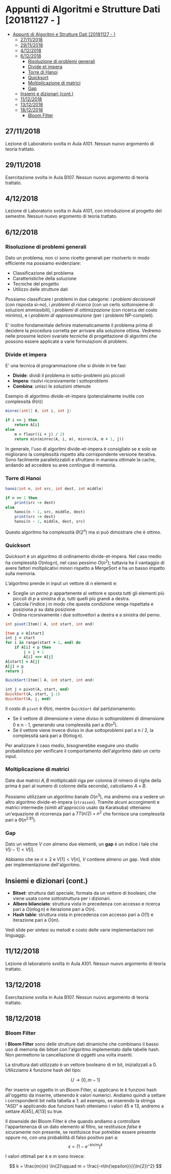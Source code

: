 # Appunti di Algoritmi e Strutture Dati [20181127 - ]

- [Appunti di Algoritmi e Strutture Dati [20181127 - ]](#appunti-di-algoritmi-e-strutture-dati-20181127)
  - [27/11/2018](#27112018)
  - [29/11/2018](#29112018)
  - [4/12/2018](#4122018)
  - [6/12/2018](#6122018)
    - [Risoluzione di problemi generali](#risoluzione-di-problemi-generali)
    - [Divide et impera](#divide-et-impera)
    - [Torre di Hanoi](#torre-di-hanoi)
    - [Quicksort](#quicksort)
    - [Moltiplicazione di matrici](#moltiplicazione-di-matrici)
    - [Gap](#gap)
  - [Insiemi e dizionari (cont.)](#insiemi-e-dizionari-cont)
  - [11/12/2018](#11122018)
  - [13/12/2018](#13122018)
  - [18/12/2018](#18122018)
    - [Bloom Filter](#bloom-filter)

## 27/11/2018

Lezione di Laboratorio svolta in Aula A101. Nessun nuovo argomento di teoria trattato.
## 29/11/2018

Esercitazione svolta in Aula B107. Nessun nuovo argomento di teoria trattato.

## 4/12/2018

Lezione di Laboratorio svolta in Aula A101, con introduzione al progetto del semestre. Nessun nuovo argomento di teoria trattato.

## 6/12/2018

### Risoluzione di problemi generali

Dato un problema, non ci sono ricette generali per risolverlo in modo efficiente ma possiamo evidenziare:

- Classificazione del problema
- Caratteristiche della soluzione
- Tecniche del progetto
- Utilizzo delle strutture dati

Possiamo classificare i problemi in due categorie: i *problemi decisionali* (con risposta sì-no), i *problemi di ricerca* (con un certo sottoinsieme di soluzioni ammissibili), i *problemi di ottimizzazione* (con ricerca del costo minimo), e i *problemi di approssimazione* (per i problemi NP-completi).

E' inoltre fondamentale definire matematicamente il problema prima di decidere la procedura corretta per arrivare alla soluzione ottima. Vedremo nelle prossime lezioni svariate tecniche di progettazione di algoritmi che possono essere applicate a varie formulazioni di problemi.

### Divide et impera

E' una tecnica di programmazione che si divide in tre fasi:

- **Divide**: dividi il problema in sotto-problemi più piccoli
- **Impera**: risolvi ricorsivamente i sottoproblemi
- **Combina**: unisci le soluzioni ottenute

Esempio di algoritmo divide-et-impera (potenzialmente inutile con complessità $\Theta(n)$)

```Java
minrec(int[] A, int i, int j)
```

```Ruby
if i == j then
    return A[i]
else
    m = floor((i + j) / 2)
    return min(minrec(A, i, m), minrec(A, m + 1, j))
```

In generale, l'uso di algoritmi divide-et-impera è consigliato se e solo se migliorano la complessità rispetto alla corrispondente versione iterativa. Sono facilmente parallelizzabili e sfruttano in maniera ottimale la cache, andando ad accedere su aree contingue di memoria.

### Torre di Hanoi

```Java
hanoi(int n, int src, int dest, int middle)
```

```Ruby
if n == 1 then
    print(src -> dest)
else
    hanoi(n - 1, src, middle, dest)
    print(src -> dest)
    hanoi(n - 1, middle, dest, src)
```

Questo algoritmo ha complessità $\Theta(2^n)$ ma si può dimostrare che è ottimo.

### Quicksort

Quicksort è un algoritmo di ordinamento divide-et-impera. Nel caso medio ha complessità $O(n\log n)$, nel caso pessimo $O(n^2)$; tuttavia ha il vantaggio di avere fattori moltiplicativi minori rispetto a MergeSort e ha un basso impatto sulla memoria.

L'algoritmo prende in input un vettore di $n$ elementi e:

- Sceglie un *perno* $p$ appartenente al vettore e sposta tutti gli elementi più piccoli di $p$ a sinistra di $p$, tutti quelli più grandi a destra.
- Calcola l'indice j in modo che questa condizione venga rispettata e posiziona $p$ su data posizione
- Ordina ricorsivamente i due sottovettori a destra e a sinistra del perno.

```Java
int pivot(Item[] A, int start, int end)
```

```Ruby
Item p = A[start]
int j = start
for i in range(start + 1, end) do
    if A[i] < p then
        j = j + 1
        A[i] <=> A[j]
A[start] = A[j]
A[j] = p
return j
```

```Java
QuickSort(Item[] A, int start, int end)
```

```Ruby
int j = pivot(A, start, end)
QuickSort(A, start, j-1)
QuickSort(A, j, end)
```

Il costo di `pivot` è $\Theta(n)$, mentre `QuickSort` dal partizionamento:

- Se il vettore di dimensione n viene diviso in sottoproblemi di dimensione 0 e n - 1, generando una complessità pari a $\Theta(n^2)$.
- Se il vettore viene invece diviso in due sottoproblemi pari a n / 2, la complessità sarà pari a $\Theta(n \log n)$.

Per analizzare il caso medio, bisognerebbe eseguire uno studio probabilistico per verificare il comportamento dell'algoritmo dato un certo input.

### Moltiplicazione di matrici

Date due matrici $A, B$ moltiplicabili riga per colonna (il nimero di righe della prima è pari al numero di colonne della seconda), calcoliamo $A \times B$.

Possiamo utilizzare un algoritmo banale $O(n^3)$, ma andremo ora a vedere un altro algoritmo divide-et-impera (`strassen`). Tramite alcuni accorgimenti e matrici intermedie (simili all'approccio usato da Karatsuba) otteniamo un'equazione di ricorrenza pari a $7T(n/2) + n^2$ che fornisce una complessità pari a $\Theta(n^{2.81})$.

### Gap

Dato un vettore $V$ con almeno due elementi, un **gap** è un indice i tale che $V[i - 1] < V[i]$. 

Abbiamo che se $n \ge 2$ e $V[1] < V[n]$, $V$ contiene almeno un gap. Vedi slide per implementazione dell'algoritmo.

## Insiemi e dizionari (cont.)

- **Bitset**: struttura dati speciale, formata da un vettore di booleani, che viene usata come sottostruttura per i dizionari.
- **Albero bilanciato**: struttura vista in precedenza con accesso e ricerca pari a $O(n \log n)$ e iterazione pari a O(n).
- **Hash table**: struttura vista in precedenza con accesso pari a $O(1)$ e iterazione pari a $O(m)$.

Vedi slide per sintesi su metodi e costo delle varie implementazioni nei linguaggi.

## 11/12/2018

Lezione di laboratorio svolta in Aula A101. Nessun nuovo argomento di teoria trattato.

## 13/12/2018

Esercitazione svolta in Aula B107. Nessun nuovo argomento di teoria trattato.

## 18/12/2018

### Bloom Filter

I **Bloom Filter** sono delle strutture dati dinamiche che combinano il basso uso di memoria dei bitset con l'algoritmo implementato dalle tabelle hash. Non permettono la cancellazione di oggetti una volta inseriti.

La struttura dati utilizzato è un vettore booleano di $m$ bit, inizializzati a $0$. Utilizziamo $k$ funzione hash del tipo:

$$
U \rightarrow [0, m-1]
$$

Per inserire un oggetto in un Bloom Filter, si applicano le $k$ funzioni hash all'oggetto da inserire, ottenendo $k$ valori numerici. Andiamo quindi a settare i corrispondenti bit nella tabella a $1$: ad esempio, se inserendo la stringa "ASD" e applicando due funzioni hash otteniamo i valori 45 e 13, andremo a settare $A[45], A[13]$ su true.

Il downside dei Bloom Filter è che quando andiamo a controllare l'appartenenza di un dato elemento al filtro, se restituisce $false$ è sicuramente non presente, se restituisce $true$ potrebbe essere presente oppure no, con una probabilità di falso positivo pari a:
$$
\epsilon = (1 - e^{-kn/m})^k
$$

I valori ottimali per $k$ e $m$ sono invece:

$$
k = \frac{m}{n} \ln{2}\qquad m = \frac{-n\ln{\epsilon}}{(\ln{2})^2}
$$